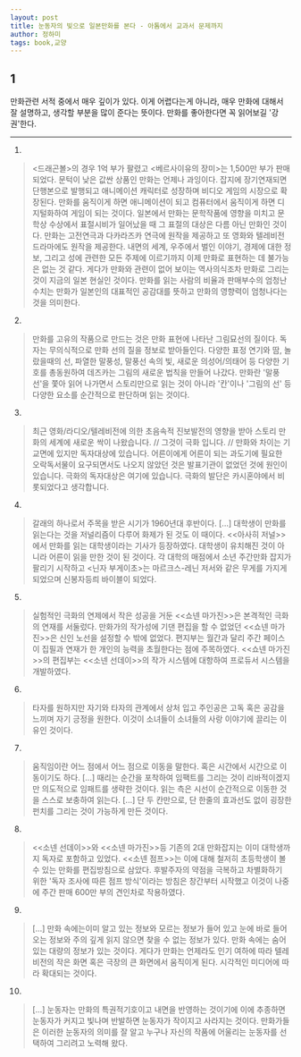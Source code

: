 ```yaml
---
layout: post
title: 눈동자의 빛으로 일본만화를 본다 - 아톰에서 교과서 문제까지
author: 정하미
tags: book,교양
---
```


## 1
만화관련 서적 중에서 매우 깊이가 있다. 이게 어렵다는게 아니라, 매우 만화에 대해서 잘 설명하고, 생각할 부분을 많이 준다는 뜻이다. 만화를 좋아한다면 꼭 읽어보길 '강권'한다.

- - -


1. 
> <드래곤볼>의 경우 1억 부가 팔렸고 <베르사이유의 장미>는 1,500만 부가 판매되었다. 문턱이 낮은 값싼 상품인 만화는 언제나 과잉이다. 잡지에 장기연재되면 단행본으로 발행되고 애니메이션 캐릭터로 성장하며 비디오 게임의 시장으로 확장된다. 만화를 움직이게 하면 애니메이션이 되고 컴퓨터에서 움직이게 하면 디지털화하여 게임이 되는 것이다. 일본에서 만화는 문학작품에 영향을 미치고 문학상 수상에서 표절시비가 일어났을 때 그 표절의 대상은 다름 아닌 만화인 것이다. 만화는 고전연극과 다카라즈카 연극에 원작을 제공하고 또 영화와 텔레비전 드라마에도 원작을 제공한다. 내면의 세계, 우주에서 벌인 이야기, 경제에 대한 정보, 그리고 성에 관련한 모든 주제에 이르기까지 이제 만화로 표현하는 데 불가능은 없는 것 같다. 게다가 만화와 관련이 없어 보이는 역사의식조차 만화로 그리는 것이 지금의 일본 현실인 것이다. 만화를 읽는 사람의 비율과 판매부수의 엄청난 수치는 만화가 일본인의 대표적인 공감대를 뜻하고 만화의 영향력이 엄청나다는 것을 의미한다.

2. 
> 만화를 고유의 작품으로 만드는 것은 만화 표현에 나타난 그림묘선의 질이다. 독자는 무의식적으로 만화 선의 질을 정보로 받아들인다. 다양한 표정 연기와 땀, 놀랐을때의 선, 파열한 말풍성, 말풍선 속의 빛, 새로운 의성어/의태어 등 다양한 기호를 총동원하여 데즈카는 그림의 새로운 법칙을 만들어 나갔다. 만화란 '말풍선'을 쫓아 읽어 나가면서 스토리만으로 읽는 것이 아니라 '칸'이나 '그림의 선' 등 다양한 요소를 순간적으로 판단하며 읽는 것이다.
 
3. 
> 최근 영화/라디오/텔레비전에 의한 초음속적 진보발전의 영향을 받아 스토리 만화의 세계에 새로운 싹이 나왔습니다. // 그것이 극화 입니다. // 만화와 차이는 기교면에 있지만 독자대상에 있습니다. 어른이에게 어른이 되는 과도기에 필요한 오락독서물이 요구되면서도 나오지 않았던 것은 발표기관이 없었던 것에 원인이 있습니다. 극화의 독자대상은 여기에 있습니다. 극화의 발단은 카시혼야에서 비롯되었다고 생각합니다.
 
4. 
> 갈래의 하나로서 주목을 받은 시기가 1960년대 후반이다. [...] 대학생이 만화를 읽는다는 것을 저널리즘이 다루어 화제가 된 것도 이 때이다. <<아사히 저널>>에서 만화를 읽는 대학생이라는 기사가 등장하였다. 대학생이 유치해진 것이 아니라 어른이 읽을 만한 것이 된 것이다. 각 대학의 매점에서 소년 주간만화 잡지가 팔리기 시작하고 <닌자 부게이초>는 마르크스-레닌 저서와 같은 무게를 가지게 되었으며 신봉자등릐 바이블이 되었다.
 
5. 
> 실험적인 극화의 연제에서 작은 성공을 거둔 <<쇼넨 마가진>>은 본격적인 극화의 연재를 서둘렀다. 만화가의 작가성에 기댄 편집을 할 수 없었던 <<쇼넨 마가진>>은 신인 노선을 설정할 수 밖에 없었다. 편지부는 월간과 달리 주간 페이스이 집필과 연재가 한 개인의 능력을 초월한다는 점에 주목하였다. <<쇼넨 마가진>>의 편집부는 <<소넨 선데이>>의 작가 시스템에 대항하여 프로듀서 시스템을 개발하였다.
 
6. 
> 타자를 원하지만 자기와 타자의 관계에서 상처 입고 주인공은 고독 혹은 공감을 느끼며 자기 긍정을 원한다. 이것이 소녀들이 소녀들의 사랑 이야기에 끌리는 이유인 것이다.
 
7. 
> 움직임이란 어느 점에서 어느 점으로 이동을 말한다. 혹은 시간에서 시간으로 이동이기도 하다. [...] 때리는 순간을 포착하여 임팩트를 그리는 것이 리바적이겠지만 의도적으로 임패트를 생략한 것이다. 읽는 측은 시선이 순간적으로 이동한 것을 스스로 보충하여 읽는다. [...] 단 두 칸만으로, 단 한줄의 효과선도 없이 굉장한 펀치를 그리는 것이 가능하게 만든 것이다.
 
8. 
> <<소넨 선데이>>와 <<소넨 마가진>>등 기존의 2대 만화잡지는 이미 대학생까지 독자로 포함하고 있었다. <<소넨 점프>>는 이에 대해 철저히 초등학생이 볼 수 있는 만화를 편집방침으로 삼았다. 후발주자의 약점을 극복하고 차별화하기 위한 '독자 조사에 따른 점프 방식'이라는 방침은 창간부터 시작했고 이것이 나중에 주간 판매 600만 부의 견인차로 작용하였다.

9. 
> [...] 만화 속에는이미 알고 있는 정보와 모르는 정보가 들어 있고 눈에 바로 들어오는 정보와 주의 깊게 읽지 않으면 찾을 수 없는 정보가 있다. 만화 속에는 숨어 있는 대량의 정보가 있는 것이다. 게다가 만화는 언제라도 인기 여하에 따라 텔레비전의 작은 화면 혹은 극장의 큰 화면에서 움직이게 된다. 시각적인 미디어에 따라 확대되는 것이다.
 
10. 
> [...] 눈동자는 만화의 특권적기호이고 내면을 반영하는 것이기에 이에 추종하면 눈동자가 커지고 빛나며 반발하면 눈동자가 작이지고 사라지는 것이다. 만화가들은 이러한 눈동자의 의미를 잘 알고 누구나 자신의 작품에 어울리는 눈동자를 선택하여 그리려고 노력해 왔다.